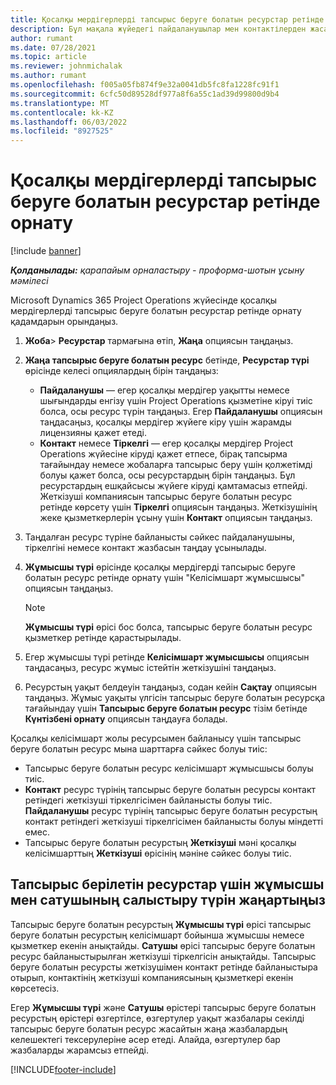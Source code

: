 ```yaml
---
title: Қосалқы мердігерлерді тапсырыс беруге болатын ресурстар ретінде орнату
description: Бұл мақала жүйедегі пайдаланушылар мен контактілерден жасалған қосалқы мердігер ресурстарын қалай орнату және қолдау керектігін түсіндіреді, осылайша олар Microsoft жүйесіндегі қосалқы мердігерлермен байланыстырылады Dynamics 365 Project Operations.
author: rumant
ms.date: 07/28/2021
ms.topic: article
ms.reviewer: johnmichalak
ms.author: rumant
ms.openlocfilehash: f005a05fb874f9e32a0041db5fc8fa1228fc91f1
ms.sourcegitcommit: 6cfc50d89528df977a8f6a55c1ad39d99800d9b4
ms.translationtype: MT
ms.contentlocale: kk-KZ
ms.lasthandoff: 06/03/2022
ms.locfileid: "8927525"
---
```

# <a name="set-up-subcontractors-as-bookable-resources"></a>Қосалқы мердігерлерді тапсырыс беруге болатын ресурстар ретінде орнату

[!include [banner](../../includes/dataverse-preview.md)]

_**Қолданылады:** қарапайым орналастыру - проформа-шотын ұсыну мәмілесі_

Microsoft Dynamics 365 Project Operations жүйесінде қосалқы мердігерлерді тапсырыс беруге болатын ресурстар ретінде орнату қадамдарын орындаңыз.

1. **Жоба**\> **Ресурстар** тармағына өтіп, **Жаңа** опциясын таңдаңыз.
2. **Жаңа тапсырыс беруге болатын ресурс** бетінде, **Ресурстар түрі** өрісінде келесі опциялардың бірін таңдаңыз:

    - **Пайдаланушы** — егер қосалқы мердігер уақытты немесе шығындарды енгізу үшін Project Operations қызметіне кіруі тиіс болса, осы ресурс түрін таңдаңыз. Егер **Пайдаланушы** опциясын таңдасаңыз, қосалқы мердігер жүйеге кіру үшін жарамды лицензияны қажет етеді.
    - **Контакт** немесе **Тіркелгі** — егер қосалқы мердігер Project Operations жүйесіне кіруді қажет етпесе, бірақ тапсырма тағайындау немесе жобаларға тапсырыс беру үшін қолжетімді болуы қажет болса, осы ресурстардың бірін таңдаңыз. Бұл ресурстардың ешқайсысы жүйеге кіруді қамтамасыз етпейді. Жеткізуші компаниясын тапсырыс беруге болатын ресурс ретінде көрсету үшін **Тіркелгі** опциясын таңдаңыз. Жеткізушінің жеке қызметкерлерін ұсыну үшін **Контакт** опциясын таңдаңыз.

3. Таңдалған ресурс түріне байланысты сәйкес пайдаланушыны, тіркелгіні немесе контакт жазбасын таңдау ұсынылады.
4. **Жұмысшы түрі** өрісінде қосалқы мердігерді тапсырыс беруге болатын ресурс ретінде орнату үшін "Келісімшарт жұмысшысы" опциясын таңдаңыз.

    > [!NOTE]
    > **Жұмысшы түрі** өрісі бос болса, тапсырыс беруге болатын ресурс қызметкер ретінде қарастырылады.

5. Егер жұмысшы түрі ретінде **Келісімшарт жұмысшысы** опциясын таңдасаңыз, ресурс жұмыс істейтін жеткізушіні таңдаңыз.
6. Ресурстың уақыт белдеуін таңдаңыз, содан кейін **Сақтау** опциясын таңдаңыз. Жұмыс уақыты үлгісін тапсырыс беруге болатын ресурсқа тағайындау үшін **Тапсырыс беруге болатын ресурс** тізім бетінде **Күнтізбені орнату** опциясын таңдауға болады.

Қосалқы келісімшарт жолы ресурсымен байланысу үшін тапсырыс беруге болатын ресурс мына шарттарға сәйкес болуы тиіс:

- Тапсырыс беруге болатын ресурс келісімшарт жұмысшысы болуы тиіс.
- **Контакт** ресурс түрінің тапсырыс беруге болатын ресурсы контакт ретіндегі жеткізуші тіркелгісімен байланысты болуы тиіс. **Пайдаланушы** ресурс түрінің тапсырыс беруге болатын ресурстың контакт ретіндегі жеткізуші тіркелгісімен байланысты болуы міндетті емес.
- Тапсырыс беруге болатын ресурстың **Жеткізуші** мәні қосалқы келісімшарттың **Жеткізуші** өрісінің мәніне сәйкес болуы тиіс.

## <a name="update-the-type-of-worker-and-vendor-mapping-for-bookable-resources"></a>Тапсырыс берілетін ресурстар үшін жұмысшы мен сатушының салыстыру түрін жаңартыңыз

Тапсырыс беруге болатын ресурстың **Жұмысшы түрі** өрісі тапсырыс беруге болатын ресурстың келісімшарт бойынша жұмысшы немесе қызметкер екенін анықтайды. **Сатушы** өрісі тапсырыс беруге болатын ресурс байланыстырылған жеткізуші тіркелгісін анықтайды. Тапсырыс беруге болатын ресурсты жеткізушімен контакт ретінде байланыстыра отырып, контактінің жеткізуші компаниясының қызметкері екенін көрсетесіз.

Егер **Жұмысшы түрі** және **Сатушы** өрістері тапсырыс беруге болатын ресурстың өрістері өзгертілсе, өзгертулер уақыт жазбалары секілді тапсырыс беруге болатын ресурс жасайтын жаңа жазбалардың келешектегі тексерулеріне әсер етеді. Алайда, өзгертулер бар жазбаларды жарамсыз етпейді.

[!INCLUDE[footer-include](../../includes/footer-banner.md)]

